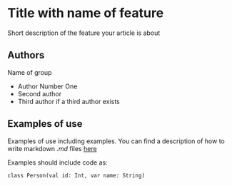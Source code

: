 # Title with name of feature

Short description of the feature your article is about

## Authors

Name of group 

* Author Number One
* Second author
* Third author if a third author exists

## Examples of use

Examples of use including examples.
You can find a description of how to write markdown *.md* files
[here](https://github.com/adam-p/markdown-here/wiki/Markdown-Cheatsheet "Markdown Cheatsheet")

Examples should include code as:

```
class Person(val id: Int, var name: String)
```




